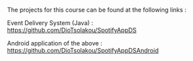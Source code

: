 The projects for this course can be found at the following links :

Event Delivery System (Java) : https://github.com/DioTsolakou/SpotifyAppDS

Android application of the above : https://github.com/DioTsolakou/SpotifyAppDSAndroid
